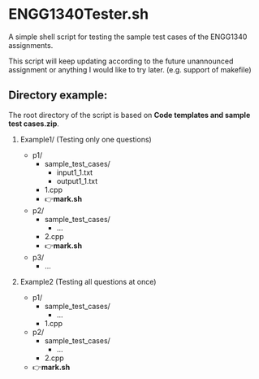 # ENGG1340Tester.sh

A simple shell script for testing the sample test cases of the ENGG1340 assignments.

This script will keep updating according to the future unannounced assignment or anything I would like to try later. (e.g. support of makefile)

## Directory example:
The root directory of the script is based on **Code templates and sample test cases.zip**.

1. Example1/ (Testing only one questions)
   - p1/
     - sample_test_cases/
       - input1_1.txt
       - output1_1.txt
     - 1.cpp
     - 👉**mark.sh**
   - p2/
     - sample_test_cases/
       - ...
     - 2.cpp
     - 👉**mark.sh**
   - p3/
     - ...

2. Example2 (Testing all questions at once)
   - p1/
     - sample_test_cases/
       - ...
     - 1.cpp
   - p2/
     - sample_test_cases/
       - ...
     - 2.cpp
   - 👉**mark.sh**
